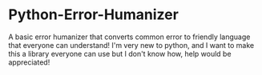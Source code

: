 # Python-Error-Humanizer
A basic error humanizer that converts common error to friendly language that everyone can understand!
I'm very new to python, and I want to make this a library everyone can use but I don't know how, help would be appreciated!
